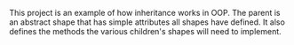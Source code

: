 This project is an example of how inheritance works in OOP. The parent is an abstract shape that has simple attributes all shapes have defined. It also defines the methods the various children's shapes will need to implement. 
